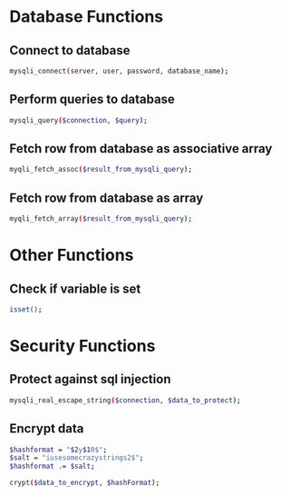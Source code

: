 Database Functions
==================

Connect to database
-------------------
```sh
mysqli_connect(server, user, password, database_name);
```

Perform queries to database
---------------------------
```sh
mysqli_query($connection, $query);
```

Fetch row from database as associative array
--------------------------------------------
```sh
myqli_fetch_assoc($result_from_mysqli_query);
```

Fetch row from database as array
--------------------------------------------
```sh
myqli_fetch_array($result_from_mysqli_query);
```

Other Functions
===============

Check if variable is set
------------------------
```sh
isset();
```

Security Functions
==================

Protect against sql injection
-----------------------------
```sh
mysqli_real_escape_string($connection, $data_to_protect);
```

Encrypt data
------------
```sh
$hashformat = "$2y$10$";
$salt = "iusesomecrazystrings2$";
$hashformat .= $salt;

crypt($data_to_encrypt, $hashFormat);
```
